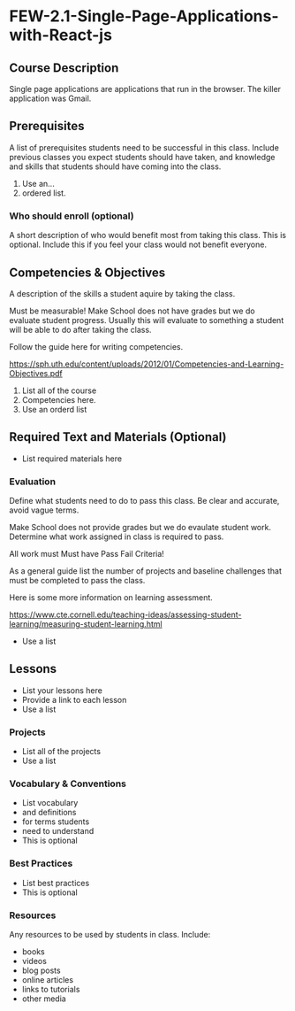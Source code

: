 # FEW-2.1-Single-Page-Applications-with-React-js

## Course Description

Single page applications are applications that run in 
the browser. The killer application was Gmail.

## Prerequisites

A list of prerequisites students need to be successful 
in this class. Include previous classes you expect 
students should have taken, and knowledge and skills 
that students should have coming into the class.

1. Use an...
1. ordered list. 

### Who should enroll (optional)

A short description of who would benefit most from 
taking this class. This is optional. Include this if you 
feel your class would not benefit everyone.

## Competencies & Objectives

A description of the skills a student aquire by taking 
the class.

Must be measurable! Make School does not have grades 
but we do evaluate student progress. Usually this 
will evaluate to something a student will be able to 
do after taking the class.

Follow the guide here for writing competencies.

https://sph.uth.edu/content/uploads/2012/01/Competencies-and-Learning-Objectives.pdf

1. List all of the course 
1. Competencies here.
1. Use an orderd list

## Required Text and Materials (Optional)

- List required materials here

### Evaluation

Define what students need to do to pass this class. 
Be clear and accurate, avoid vague terms. 

Make School does not provide grades but we do evaulate 
student work. Determine what work assigned in class is 
required to pass.

All work must Must have Pass Fail Criteria!

As a general guide list the number of projects and 
baseline challenges that must be completed to pass the 
class.

Here is some more information on learning assessment.

https://www.cte.cornell.edu/teaching-ideas/assessing-student-learning/measuring-student-learning.html

- Use a list 

## Lessons

- List your lessons here
- Provide a link to each lesson
- Use a list

### Projects 

- List all of the projects 
- Use a list

### Vocabulary & Conventions

- List vocabulary
- and definitions 
- for terms students 
- need to understand
- This is optional 

### Best Practices

- List best practices 
- This is optional 

### Resources

Any resources to be used by students in class. Include:

- books
- videos
- blog posts
- online articles
- links to tutorials
- other media

